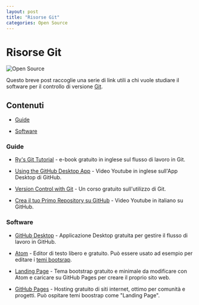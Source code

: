 ```yaml
---
layout: post
title: "Risorse Git"
categories: Open Source
---
```


# Risorse Git

![Open Source](https://raw.githubusercontent.com/marcofromsicily/blog/master/images/opensource.jpg)

Questo breve post raccoglie una serie di link utili a chi vuole studiare il software per il controllo di versione [Git](https://it.wikipedia.org/wiki/Git_(software)).

## Contenuti

* [Guide](#guide)

* [Software](#software)

### Guide

* [Ry's Git Tutorial](https://www.amazon.com/Rys-Git-Tutorial-Ryan-Hodson-ebook/dp/B00QFIA5OC) - e-book gratuito in inglese sul flusso di lavoro in Git.

* [Using the GitHub Desktop App](https://www.youtube.com/watch?v=BKr8lbx3uFY) - Video Youtube in inglese sull'App Desktop di GitHub.

* [Version Control with Git](https://eu.udacity.com/course/version-control-with-git--ud123) - Un corso gratuito sull'utilizzo di Git.

* [Crea il tuo Primo Repository su GitHub](https://www.youtube.com/watch?v=LawblmoaBI0) - Video Youtube in italiano su GitHub.

### Software

* [GitHub Desktop](https://desktop.github.com/) - Applicazione Desktop gratuita per gestire il flusso di lavoro in GitHub.

* [Atom](https://atom.io/) - Editor di testo libero e gratuito. Può essere usato ad esempio per editare i [temi bootsrap](https://startbootstrap.com/template-categories/all/).

* [Landing Page](https://startbootstrap.com/template-overviews/landing-page/) - Tema bootstrap gratuito e minimale da modificare con Atom e caricare su GitHub Pages per creare il proprio sito web.

* [GitHub Pages](https://pages.github.com/) - Hosting gratuito di siti internet, ottimo per comunità e progetti. Può ospitare temi boostrap come "Landing Page".
